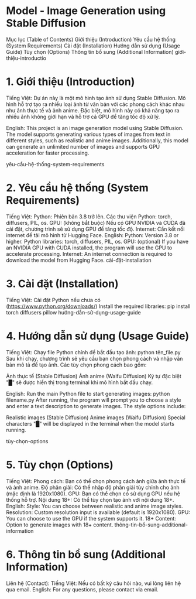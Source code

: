 # Model - Image Generation using Stable Diffusion
Mục lục (Table of Contents)
Giới thiệu (Introduction)
Yêu cầu hệ thống (System Requirements)
Cài đặt (Installation)
Hướng dẫn sử dụng (Usage Guide)
Tùy chọn (Options)
Thông tin bổ sung (Additional Information)
giới-thiệu-introductio

# 1. Giới thiệu (Introduction)
Tiếng Việt:
Dự án này là một mô hình tạo ảnh sử dụng Stable Diffusion. Mô hình hỗ trợ tạo ra nhiều loại ảnh từ văn bản với các phong cách khác nhau như ảnh thực tế và ảnh anime. Đặc biệt, mô hình này có khả năng tạo ra nhiều ảnh không giới hạn và hỗ trợ cả GPU để tăng tốc độ xử lý.

English:
This project is an image generation model using Stable Diffusion. The model supports generating various types of images from text in different styles, such as realistic and anime images. Additionally, this model can generate an unlimited number of images and supports GPU acceleration for faster processing.

yêu-cầu-hệ-thống-system-requirements

# 2. Yêu cầu hệ thống (System Requirements)
Tiếng Việt:
Python: Phiên bản 3.8 trở lên.
Các thư viện Python: torch, diffusers, PIL, os.
GPU: (không bắt buộc) Nếu có GPU NVIDIA và CUDA đã cài đặt, chương trình sẽ sử dụng GPU để tăng tốc độ.
Internet: Cần kết nối internet để tải mô hình từ Hugging Face.
English:
Python: Version 3.8 or higher.
Python libraries: torch, diffusers, PIL, os.
GPU: (optional) If you have an NVIDIA GPU with CUDA installed, the program will use the GPU to accelerate processing.
Internet: An internet connection is required to download the model from Hugging Face.
cài-đặt-installation

# 3. Cài đặt (Installation)
Tiếng Việt:
Cài đặt Python nếu chưa có (https://www.python.org/downloads/)
Install the required libraries:
pip install torch diffusers pillow
hướng-dẫn-sử-dụng-usage-guide

# 4. Hướng dẫn sử dụng (Usage Guide)
Tiếng Việt:
Chạy file Python chính để bắt đầu tạo ảnh:
python tên_file.py
Sau khi chạy, chương trình sẽ yêu cầu bạn chọn phong cách và nhập văn bản mô tả để tạo ảnh. Các tùy chọn phong cách bao gồm:

Ảnh thực tế (Stable Diffusion)
Ảnh anime (Waifu Diffusion)
Ký tự đặc biệt "█" sẽ được hiển thị trong terminal khi mô hình bắt đầu chạy.

English:
Run the main Python file to start generating images:
python filename.py
After running, the program will prompt you to choose a style and enter a text description to generate images. The style options include:

Realistic images (Stable Diffusion)
Anime images (Waifu Diffusion)
Special characters "█" will be displayed in the terminal when the model starts running.

tùy-chọn-options

# 5. Tùy chọn (Options)
Tiếng Việt:
Phong cách: Bạn có thể chọn phong cách ảnh giữa ảnh thực tế và ảnh anime.
Độ phân giải: Có thể nhập độ phân giải tùy chỉnh cho ảnh (mặc định là 1920x1080).
GPU: Bạn có thể chọn có sử dụng GPU nếu hệ thống hỗ trợ.
Nội dung 18+: Có thể tùy chọn tạo ảnh với nội dung 18+.
English:
Style: You can choose between realistic and anime image styles.
Resolution: Custom resolution input is available (default is 1920x1080).
GPU: You can choose to use the GPU if the system supports it.
18+ Content: Option to generate images with 18+ content.
thông-tin-bổ-sung-additional-information

# 6. Thông tin bổ sung (Additional Information)
Liên hệ (Contact):
Tiếng Việt: Nếu có bất kỳ câu hỏi nào, vui lòng liên hệ qua email.
English: For any questions, please contact via email.
